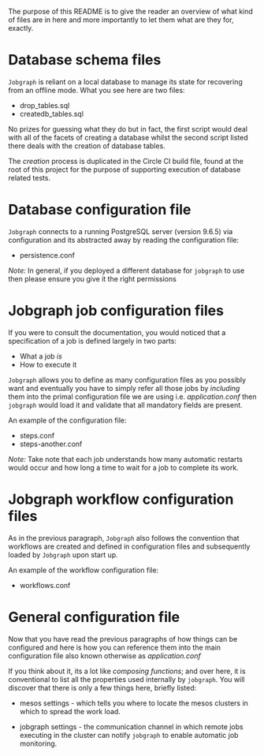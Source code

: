 The purpose of this README is to give the reader an overview of what kind of
files are in here and more importantly to let them what are they for, exactly.

# Database schema files

`Jobgraph` is reliant on a local database to manage its state for recovering
from an offline mode. What you see here are two files:

* drop_tables.sql
* createdb_tables.sql

No prizes for guessing what they do but in fact, the first script would deal
with all of the facets of creating a database whilst the second script listed
there deals with the creation of database tables.

The _creation_ process is duplicated in the Circle CI build file, found at the
root of this project for the purpose of supporting execution of database
related tests.

# Database configuration file

`Jobgraph` connects to a running PostgreSQL server (version 9.6.5) via
configuration and its abstracted away by reading the configuration file:

* persistence.conf

*Note:* In general, if you deployed a different database for `jobgraph` to use
then please ensure you give it the right permissions

# Jobgraph job configuration files

If you were to consult the documentation, you would noticed that a
specification of a job is defined largely in two parts:

* What a job _is_
* How to execute it

`Jobgraph` allows you to define as many configuration files as you possibly
want and eventually you have to simply refer all those jobs by _including_ them
into the primal configuration file we are using i.e. _application.conf_ then
`jobgraph` would load it and validate that all mandatory fields are present.

An example of the configuration file: 

* steps.conf
* steps-another.conf

*Note:* Take note that each job understands how many automatic restarts would
occur and how long a time to wait for a job to complete its work.

# Jobgraph workflow configuration files

As in the previous paragraph, `Jobgraph` also follows the convention that
workflows are created and defined in configuration files and subsequently
loaded by `Jobgraph` upon start up.

An example of the workflow configuration file:

* workflows.conf

# General configuration file

Now that you have read the previous paragraphs of how things can be configured
and here is how you can reference them into the main configuration file also
known otherwise as _application.conf_ 

If you think about it, its a lot like _composing functions_; and over here, it
is conventional to list all the properties used internally by `jobgraph`. You
will discover that there is only a few things here, briefly listed:

* mesos settings - which tells you where to locate the mesos clusters in which
                   to spread the work load.

* jobgraph settings - the communication channel in which remote jobs executing
                      in the cluster can notify `jobgraph` to enable automatic
                      job monitoring.


